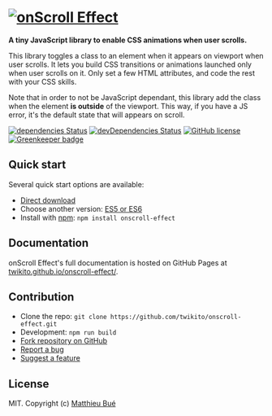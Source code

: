 # [![onScroll Effect](https://raw.githubusercontent.com/Twikito/onscroll-effect/master/logo.png)](https://twikito.github.io/onscroll-effect/)

__A tiny JavaScript library to enable CSS animations when user scrolls.__

This library toggles a class to an element when it appears on viewport when user scrolls. It lets you build CSS transitions or animations launched only when user scrolls on it. Only set a few HTML attributes, and code the rest with your CSS skills.

Note that in order to not be JavaScript dependant, this library add the class when the element __is outside__ of the viewport. This way, if you have a JS error, it's the default state that will appears on scroll.

[![dependencies Status](https://david-dm.org/Twikito/onscroll-effect/status.svg?style=flat-square)](https://david-dm.org/Twikito/onscroll-effect)
[![devDependencies Status](https://david-dm.org/Twikito/onscroll-effect/dev-status.svg?style=flat-square)](https://david-dm.org/Twikito/onscroll-effect?type=dev)
[![GitHub license](https://img.shields.io/github/license/Twikito/onscroll-effect.svg?style=flat-square)](https://github.com/Twikito/onscroll-effect/blob/master/LICENSE) [![Greenkeeper badge](https://badges.greenkeeper.io/Twikito/onscroll-effect.svg)](https://greenkeeper.io/)

## Quick start

Several quick start options are available:

- [Direct download](https://rawgit.com/Twikito/onscroll-effect/master/dist/onscroll-effect.es6.js)
- Choose another version: [ES5 or ES6](https://github.com/Twikito/onscroll-effect/tree/master/dist)
- Install with [npm](https://www.npmjs.com/package/onscroll-effect): `npm install onscroll-effect`

## Documentation

onScroll Effect's full documentation is hosted on GitHub Pages at [twikito.github.io/onscroll-effect/](https://twikito.github.io/onscroll-effect/).

## Contribution

- Clone the repo: `git clone https://github.com/twikito/onscroll-effect.git`
- Development: `npm run build`
- [Fork repository on GitHub](https://github.com/Twikito/onscroll-effect/fork)
- [Report a bug](https://github.com/Twikito/onscroll-effect/issues)
- [Suggest a feature](https://github.com/Twikito/onscroll-effect/issues)

## License

MIT. Copyright (c) [Matthieu Bué](https://twikito.com)
